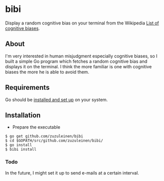 # bibi
Display a random cognitive bias on your terminal from the Wikipedia [List of cognitive biases](https://github.com/zuzuleinen/bibi/edit/master/README.md).

## About
I'm very interested in human misjudgment especially cognitive biases, so I built a simple Go program which fetches a random cognitive bias and displays it on the terminal. 
I think the more familiar is one with cognitive biases the more he is able to avoid them.

## Requirements

Go should be [installed and set up](https://golang.org/doc/install) on your system. 

## Installation

* Prepare the executable 

```shell
$ go get github.com/zuzuleinen/bibi
$ cd $GOPATH/src/github.com/zuzuleinen/bibi/
$ go install
$ bibi install
```

### Todo
In the future, I might set it up to send e-mails at a certain interval.
